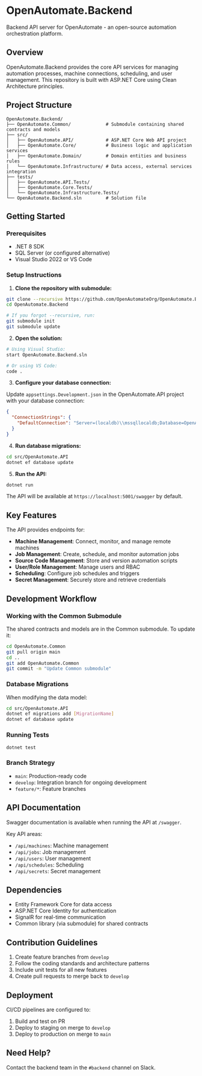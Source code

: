 # OpenAutomate.Backend

Backend API server for OpenAutomate - an open-source automation orchestration platform.

## Overview

OpenAutomate.Backend provides the core API services for managing automation processes, machine connections, scheduling, and user management. This repository is built with ASP.NET Core using Clean Architecture principles.

## Project Structure

```
OpenAutomate.Backend/
├── OpenAutomate.Common/             # Submodule containing shared contracts and models
├── src/
│   ├── OpenAutomate.API/            # ASP.NET Core Web API project
│   ├── OpenAutomate.Core/           # Business logic and application services
│   ├── OpenAutomate.Domain/         # Domain entities and business rules
│   └── OpenAutomate.Infrastructure/ # Data access, external services integration
├── tests/
│   ├── OpenAutomate.API.Tests/
│   ├── OpenAutomate.Core.Tests/
│   └── OpenAutomate.Infrastructure.Tests/
└── OpenAutomate.Backend.sln         # Solution file
```

## Getting Started

### Prerequisites

- .NET 8 SDK
- SQL Server (or configured alternative)
- Visual Studio 2022 or VS Code

### Setup Instructions

1. **Clone the repository with submodule:**

```bash
git clone --recursive https://github.com/OpenAutomateOrg/OpenAutomate.Backend.git
cd OpenAutomate.Backend

# If you forgot --recursive, run:
git submodule init
git submodule update
```

2. **Open the solution:**

```bash
# Using Visual Studio:
start OpenAutomate.Backend.sln

# Or using VS Code:
code .
```

3. **Configure your database connection:**

Update `appsettings.Development.json` in the OpenAutomate.API project with your database connection:

```json
{
  "ConnectionStrings": {
    "DefaultConnection": "Server=(localdb)\\mssqllocaldb;Database=OpenAutomate;Trusted_Connection=True;MultipleActiveResultSets=true"
  }
}
```

4. **Run database migrations:**

```bash
cd src/OpenAutomate.API
dotnet ef database update
```

5. **Run the API:**

```bash
dotnet run
```

The API will be available at `https://localhost:5001/swagger` by default.

## Key Features

The API provides endpoints for:

- **Machine Management**: Connect, monitor, and manage remote machines
- **Job Management**: Create, schedule, and monitor automation jobs
- **Source Code Management**: Store and version automation scripts
- **User/Role Management**: Manage users and RBAC
- **Scheduling**: Configure job schedules and triggers
- **Secret Management**: Securely store and retrieve credentials

## Development Workflow

### Working with the Common Submodule

The shared contracts and models are in the Common submodule. To update it:

```bash
cd OpenAutomate.Common
git pull origin main
cd ..
git add OpenAutomate.Common
git commit -m "Update Common submodule"
```

### Database Migrations

When modifying the data model:

```bash
cd src/OpenAutomate.API
dotnet ef migrations add [MigrationName]
dotnet ef database update
```

### Running Tests

```bash
dotnet test
```

### Branch Strategy

- `main`: Production-ready code
- `develop`: Integration branch for ongoing development
- `feature/*`: Feature branches

## API Documentation

Swagger documentation is available when running the API at `/swagger`.

Key API areas:
- `/api/machines`: Machine management
- `/api/jobs`: Job management
- `/api/users`: User management
- `/api/schedules`: Scheduling
- `/api/secrets`: Secret management

## Dependencies

- Entity Framework Core for data access
- ASP.NET Core Identity for authentication
- SignalR for real-time communication
- Common library (via submodule) for shared contracts

## Contribution Guidelines

1. Create feature branches from `develop`
2. Follow the coding standards and architecture patterns
3. Include unit tests for all new features
4. Create pull requests to merge back to `develop`

## Deployment

CI/CD pipelines are configured to:
1. Build and test on PR
2. Deploy to staging on merge to `develop`
3. Deploy to production on merge to `main`

## Need Help?

Contact the backend team in the `#backend` channel on Slack.

